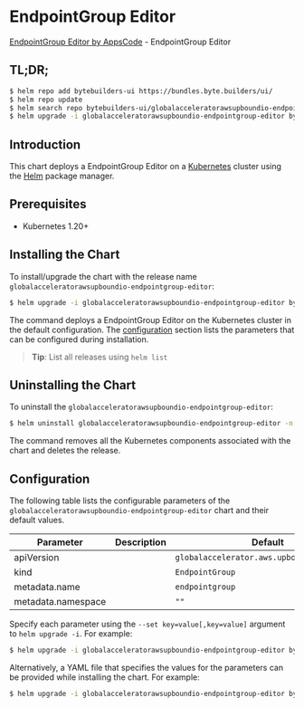 # EndpointGroup Editor

[EndpointGroup Editor by AppsCode](https://byte.builders) - EndpointGroup Editor

## TL;DR;

```bash
$ helm repo add bytebuilders-ui https://bundles.byte.builders/ui/
$ helm repo update
$ helm search repo bytebuilders-ui/globalacceleratorawsupboundio-endpointgroup-editor --version=v0.4.18
$ helm upgrade -i globalacceleratorawsupboundio-endpointgroup-editor bytebuilders-ui/globalacceleratorawsupboundio-endpointgroup-editor -n default --create-namespace --version=v0.4.18
```

## Introduction

This chart deploys a EndpointGroup Editor on a [Kubernetes](http://kubernetes.io) cluster using the [Helm](https://helm.sh) package manager.

## Prerequisites

- Kubernetes 1.20+

## Installing the Chart

To install/upgrade the chart with the release name `globalacceleratorawsupboundio-endpointgroup-editor`:

```bash
$ helm upgrade -i globalacceleratorawsupboundio-endpointgroup-editor bytebuilders-ui/globalacceleratorawsupboundio-endpointgroup-editor -n default --create-namespace --version=v0.4.18
```

The command deploys a EndpointGroup Editor on the Kubernetes cluster in the default configuration. The [configuration](#configuration) section lists the parameters that can be configured during installation.

> **Tip**: List all releases using `helm list`

## Uninstalling the Chart

To uninstall the `globalacceleratorawsupboundio-endpointgroup-editor`:

```bash
$ helm uninstall globalacceleratorawsupboundio-endpointgroup-editor -n default
```

The command removes all the Kubernetes components associated with the chart and deletes the release.

## Configuration

The following table lists the configurable parameters of the `globalacceleratorawsupboundio-endpointgroup-editor` chart and their default values.

|     Parameter      | Description |                        Default                        |
|--------------------|-------------|-------------------------------------------------------|
| apiVersion         |             | <code>globalaccelerator.aws.upbound.io/v1beta1</code> |
| kind               |             | <code>EndpointGroup</code>                            |
| metadata.name      |             | <code>endpointgroup</code>                            |
| metadata.namespace |             | <code>""</code>                                       |


Specify each parameter using the `--set key=value[,key=value]` argument to `helm upgrade -i`. For example:

```bash
$ helm upgrade -i globalacceleratorawsupboundio-endpointgroup-editor bytebuilders-ui/globalacceleratorawsupboundio-endpointgroup-editor -n default --create-namespace --version=v0.4.18 --set apiVersion=globalaccelerator.aws.upbound.io/v1beta1
```

Alternatively, a YAML file that specifies the values for the parameters can be provided while
installing the chart. For example:

```bash
$ helm upgrade -i globalacceleratorawsupboundio-endpointgroup-editor bytebuilders-ui/globalacceleratorawsupboundio-endpointgroup-editor -n default --create-namespace --version=v0.4.18 --values values.yaml
```
